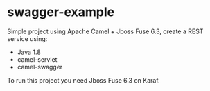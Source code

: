 # swagger-example

Simple project using Apache Camel + Jboss Fuse 6.3, create a REST service using:

- Java 1.8
- camel-servlet
- camel-swagger

To run this project you need Jboss Fuse 6.3 on Karaf.
